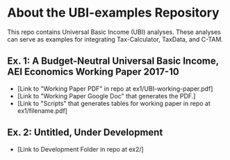 # About the UBI-examples Repository
This repo contains Universal Basic Income (UBI) analyses. These analyses can serve as examples for integrating Tax-Calculator, TaxData, and C-TAM. 

## Ex. 1: A Budget-Neutral Universal Basic Income, AEI Economics Working Paper 2017-10
- [Link to "Working Paper PDF" in repo at ex1/UBI-working-paper.pdf]
- [Link to "Working Paper Google Doc" that generates the PDF.]
- [Link to "Scripts" that generates tables for working paper in repo at ex1/filename.pdf] 

## Ex. 2: Untitled, Under Development 
- [Link to Development Folder in repo at ex2/]
